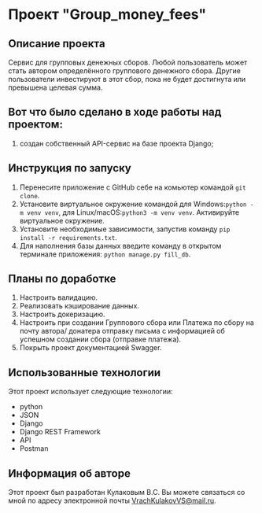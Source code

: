 # Проект "Group_money_fees"

## Описание проекта
Сервис для групповых денежных сборов. Любой пользователь может стать автором определённого группового денежного сбора. Другие пользователи инвестируют в этот сбор, пока не будет достигнута или превышена целевая сумма.

## Вот что было сделано в ходе работы над проектом:
1. создан собственный API-сервис на базе проекта Django;

## Инструкция по запуску
1. Перенесите приложение с GitHub себе на комьютер командой `git clone`.
2. Установите виртуальное окружение командой для Windows:`python -m venv venv`, для Linux/macOS:`python3 -m venv venv`. Активируйте виртуальное окружение.
3. Установите необходимые зависимости, запустив команду `pip install -r requirements.txt`.
4. Для наполнения базы данных введите команду в открытом терминале приложения: `python manage.py fill_db`.

## Планы по доработке
1. Настроить валидацию.
2. Реализовать кэширование данных.
3. Настроить докеризацию.
4. Настроить при создании Группового сбора или Платежа по сбору на почту автора/
донатера отправку письма с информацией об успешном создании сбора (отправке платежа). 
5. Покрыть проект документацией Swagger.

## Использованные технологии
Этот проект использует следующие технологии:
- python
- JSON
- Django
- Django REST Framework
- API 
- Postman

## Информация об авторе
Этот проект был разработан Кулаковым В.С.
Вы можете связаться со мной по адресу электронной почты VrachKulakovVS@mail.ru.
